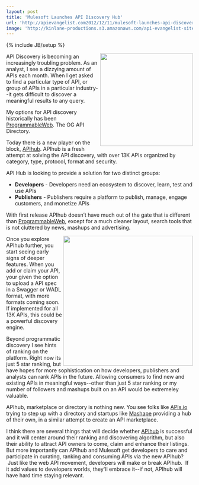 ```yaml
---
layout: post
title: 'Mulesoft Launches API Discovery Hub'
url: 'http://apievangelist.com2012/12/11/mulesoft-launches-api-discovery-hub/'
image: 'http://kinlane-productions.s3.amazonaws.com/api-evangelist-site/blog/mulesoft-logo.jpeg'
---
```

{% include JB/setup %}
<p>
     <a href="http://www.mulesoft.org/" target="_blank"><img src="https://s3.amazonaws.com/kinlane-productions/api-evangelist/mulesoft/mulesoft-logo.jpeg"  width="250" align="right" /></a>
</p>
<p>
     API Discovery is becoming an increasingly troubling problem. As an analyst, I see a dizzying amount of APIs each month. When I get asked to find a particular type of API, or group of APIs in a particular industry--it gets difficult to discover a meaningful results to any query.
</p>
<p>
     My options for API discovery historically has been <a href="http://www.programmableweb.com">ProgrammableWeb</a>. The OG API Directory.
</p>
<p>
     Today there is a new player on the block, <a href="http://www.apihub.com/">APIhub</a>. APIhub is a fresh attempt at solving the API discovery, with over 13K APIs organized by category, type, protocol, format and security.
</p>
<p>
     API Hub is looking to provide a solution for two distinct groups:
</p>
<ul >
     <li>
          <strong>Developers</strong> - Developers need an ecosystem to discover, learn, test and use APIs
     </li>
     <li>
          <strong>Publishers</strong> - Publishers require a platform to publish, manage, engage customers, and monetize APIs
     </li>
</ul>
<p>
     With first release APIhub doesn’t have much out of the gate that is different than <a title="ProgrammableWeb" href="http://www.programmableweb.com">ProgrammableWeb</a>, except for a much cleaner layout, search tools that is not cluttered by news, mashups and advertising.
</p>
<p>
     <a href="http://www.apihub.com/" target="_blank"><img src="https://s3.amazonaws.com/kinlane-productions/api-evangelist/mulesoft/API-Hub-Screenshot-2.png"  width="350" align="right" /></a>
</p>
<p>
     Once you explore APIhub further, you start seeing early signs of deeper features. When you add or claim your API, your given the option to upload a API spec in a Swagger or WADL format, with more formats coming soon. If implemented for all 13K APIs, this could be a powerful discovery engine.
</p>
<p>
     Beyond programmatic discovery I see hints of ranking on the platform. Right now its just 5 star ranking, but have hopes for more sophistication on how developers, publishers and analysts can rank APIs in the future. Allowing consumers to find new and existing APIs in meaningful ways--other than just 5 star ranking or my number of followers and mashups built on an API would be extremeley valuable.
</p>
<p>
     APIhub, marketplace or directory is nothing new. You see folks like <a href="http://apis.io/apis">APIs.io</a> trying to step up with a directory and startups like <a href="https://www.mashape.com/">Mashape</a> providing a hub of their own, in a similar attempt to create an API marketplace.
</p>
<p>
     I think there are several things that will decide whether <a href="http://www.apihub.com/">APIhub</a> is successful and it will center around their ranking and discovering algorithm, but also their ability to attract API owners to come, claim and enhance their listings. But more importantly can APIhub and Mulesoft get developers to care and participate in curating, ranking and consuming APIs via the new APIhub?  Just like the web API movement, developers will make or break APIhub.  If it add values to developers worlds, they'll embrace it--if not, APIhub will have hard time staying relevant.
</p>
